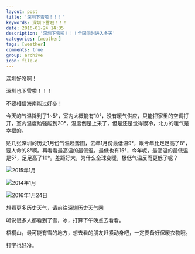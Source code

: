 ```yaml
---
layout: post
title: '深圳下雪啦！！！'
keywords: 深圳下雪啦！！！
date: 2016-01-24 14:35
description: '深圳下雪啦！！！全国同时进入冬天'
categories: [weather]
tags: [weather]
comments: true
group: archive
icon: file-o
---
```


深圳好冷啊！

深圳也下雪啦！！！

不要相信海南能过好冬！

今天的气温降到了1~5°，室内大概能有10°，没有暖气供应，只能把家里的空调打开，室内温度勉强能到20°，温度倒是上来了，但是还是觉得很冷，北方的暖气是幸福的。

贴几张深圳的历史1月份气温趋势图，去年1月份最低温9°，跟今年比足足高了8°，要人命的8°啊。再看看最高温的最低温，最低也有15°，今年呢，最高温的最低温是5°，足足高了10°。差距好大，为什么全球变暖，极低气温反而更低了呢？


![2015年1月](http://mmbiz.qpic.cn/mmbiz/2jnWxKdgFb8V0TticQWvEg4CJuymFPlDyTNkkZYBmU6voomYNVn58yL5QtDayoZD6HcHYOBeibjoq26NiahQj3Epw/640?wx_fmt=png&tp=webp&wxfrom=5&wx_lazy=1)


![2014年1月](http://mmbiz.qpic.cn/mmbiz/2jnWxKdgFb8V0TticQWvEg4CJuymFPlDydqibMFwgiclI3SGk71Qru93CsAcmIhkhO8z0icJr9xkvNzuQ6rQlnNOgw/640?wx_fmt=png&tp=webp&wxfrom=5&wx_lazy=1)


![2016年1月24日](http://mmbiz.qpic.cn/mmbiz/2jnWxKdgFb8V0TticQWvEg4CJuymFPlDyrWiablE3loJ2oqeJpYvtEhicDv9ozVsmic5paPRiaj8LNa2ymUFuH2yz0g/640?wx_fmt=png&tp=webp&wxfrom=5&wx_lazy=1)

想看更多历史天气，请前往[深圳历史天气网](http://shenzhen.tianqi.com/)

听说很多人都看到了雪，冰，打算下午晚点去看看。

梧桐山，最可能有雪的地方，想去看的朋友赶紧动身吧，一定要备好保暖衣物哦。

打字也好冷。